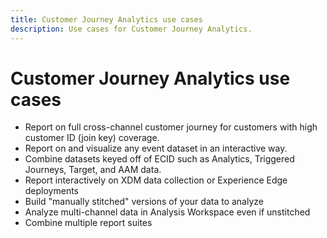 ```yaml
---
title: Customer Journey Analytics use cases
description: Use cases for Customer Journey Analytics.
---
```


# Customer Journey Analytics use cases

<!--flesh this out-->

* Report on full cross-channel customer journey for customers with high customer ID (join key) coverage.
* Report on and visualize any event dataset in an interactive way.
* Combine datasets keyed off of ECID such as Analytics, Triggered Journeys, Target, and AAM data.
* Report interactively on XDM data collection or Experience Edge deployments
* Build "manually stitched" versions of your data to analyze
* Analyze multi-channel data in Analysis Workspace even if unstitched
* Combine multiple report suites

